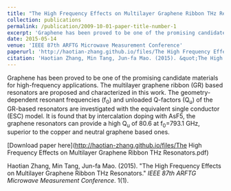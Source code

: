 ```yaml
---
title: "The High Frequency Effects on Multilayer Graphene Ribbon THz Resonators"
collection: publications
permalink: /publication/2009-10-01-paper-title-number-1
excerpt: 'Graphene has been proved to be one of the promising candidate materials for high-frequency applications. The multilayer graphene ribbon (GR) based resonators are proposed and characterized in this work. The geometry- dependent resonant frequencies (f<sub>0</sub>) and unloaded Q-factors (Q<sub>u</sub>) of the GR-based resonators are investigated with the equivalent single conductor (ESC) model. It is found that by intercalation doping with AsF5, the graphene resonators can provide a high Q<sub>u</sub> of 80.6 at f<sub>0</sub>=793.1 GHz, superior to the copper and neutral graphene based ones.'
date: 2015-05-14
venue: 'IEEE 87th ARFTG Microwave Measurement Conference'
paperurl: 'http://haotian-zhang.github.io/files/The High Frequency Effects on Multilayer Graphene Ribbon THz Resonators.pdf'
citation: 'Haotian Zhang, Min Tang, Jun-fa Mao. (2015). &quot;The High Frequency Effects on Multilayer Graphene Ribbon THz Resonators.&quot; <i>IEEE 87th ARFTG Microwave Measurement Conference</i>. 1(1).'
---
```

Graphene has been proved to be one of the promising candidate materials for high-frequency applications. The multilayer graphene ribbon (GR) based resonators are proposed and characterized in this work. The geometry- dependent resonant frequencies (f<sub>0</sub>) and unloaded Q-factors (Q<sub>u</sub>) of the GR-based resonators are investigated with the equivalent single conductor (ESC) model. It is found that by intercalation doping with AsF5, the graphene resonators can provide a high Q<sub>u</sub> of 80.6 at f<sub>0</sub>=793.1 GHz, superior to the copper and neutral graphene based ones.

[Download paper here](http://haotian-zhang.github.io/files/The High Frequency Effects on Multilayer Graphene Ribbon THz Resonators.pdf)

Haotian Zhang, Min Tang, Jun-fa Mao. (2015). &quot;The High Frequency Effects on Multilayer Graphene Ribbon THz Resonators.&quot; <i>IEEE 87th ARFTG Microwave Measurement Conference</i>. 1(1).